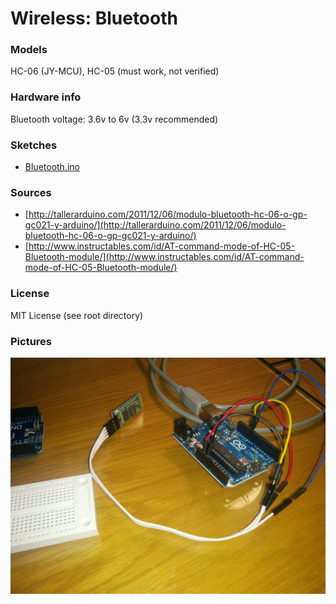 # Wireless: Bluetooth

### Models

HC-06 (JY-MCU), HC-05 (must work, not verified)

### Hardware info

Bluetooth voltage: 3.6v to 6v (3.3v recommended)

### Sketches

- [Bluetooth.ino](Bluetooth.ino)

### Sources

 - [http://tallerarduino.com/2011/12/06/modulo-bluetooth-hc-06-o-gp-gc021-y-arduino/](http://tallerarduino.com/2011/12/06/modulo-bluetooth-hc-06-o-gp-gc021-y-arduino/)
 - [http://www.instructables.com/id/AT-command-mode-of-HC-05-Bluetooth-module/](http://www.instructables.com/id/AT-command-mode-of-HC-05-Bluetooth-module/)
 
### License

MIT License (see root directory)
 
### Pictures

![alt text][img_bluetooth]

[img_bluetooth]: https://raw.githubusercontent.com/vAlmaraz/arduino-examples/master/Images/Bluetooth.jpg "Bluetooth HC-06"
